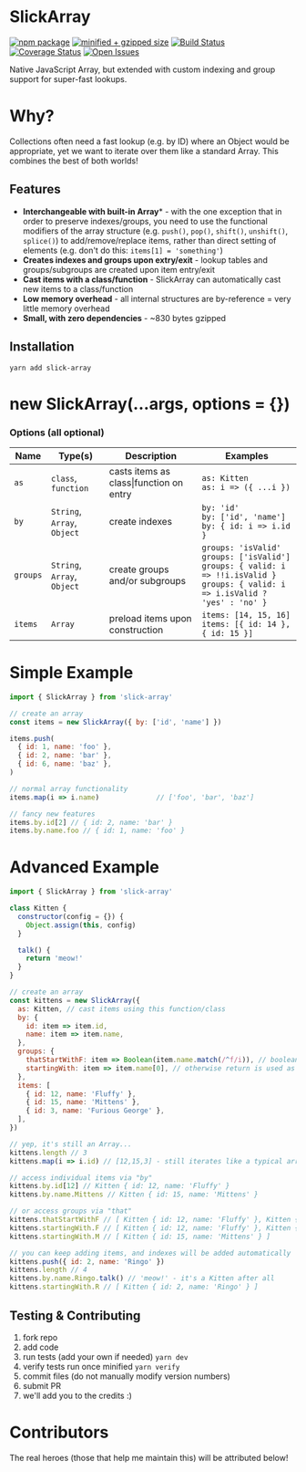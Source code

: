 # SlickArray

[![npm package][npm-image]][npm-url]
[![minified + gzipped size][gzip-image]][gzip-url]
[![Build Status][travis-image]][travis-url]
[![Coverage Status][coveralls-image]][coveralls-url]
[![Open Issues][issues-image]][issues-url]

Native JavaScript Array, but extended with custom indexing and group support for super-fast lookups.

# Why?
Collections often need a fast lookup (e.g. by ID) where an Object would be appropriate, yet we want to iterate over them like a standard Array.  This combines the best of both worlds!

## Features

- **Interchangeable with built-in Array*** - with the one exception that in order to preserve indexes/groups, you need to use the functional modifiers of the array structure (e.g. `push()`, `pop()`, `shift()`, `unshift()`, `splice()`) to add/remove/replace items, rather than direct setting of elements (e.g. don't do this: `items[1] = 'something'`)
- **Creates indexes and groups upon extry/exit** - lookup tables and groups/subgroups are created upon item entry/exit
- **Cast items with a class/function** - SlickArray can automatically cast new items to a class/function
- **Low memory overhead** - all internal structures are by-reference = very little memory overhead
- **Small, with zero dependencies** - ~830 bytes gzipped

## Installation
```
yarn add slick-array
```

# new SlickArray(...args, options = {})
### Options (all optional)

| Name | Type(s) | Description | Examples |
| --- | --- | --- | --- |
| `as` | `class`, `function` | casts items as class\|function on entry | `as: Kitten`<br />`as: i => ({ ...i })` |
| `by` | `String`, `Array`, `Object` | create indexes | `by: 'id'`<br />`by: ['id', 'name']`<br />`by: { id: i => i.id }` |
| `groups` | `String`, `Array`, `Object` | create groups and/or subgroups | `groups: 'isValid'`<br />`groups: ['isValid']`<br />`groups: { valid: i => !!i.isValid }`<br />`groups: { valid: i => i.isValid ? 'yes' : 'no' }` |
| `items` | `Array` | preload items upon construction | `items: [14, 15, 16]`<br />`items: [{ id: 14 }, { id: 15 }]` |

# Simple Example
```js
import { SlickArray } from 'slick-array'

// create an array
const items = new SlickArray({ by: ['id', 'name'] })

items.push(
  { id: 1, name: 'foo' },
  { id: 2, name: 'bar' },
  { id: 6, name: 'baz' },
)

// normal array functionality
items.map(i => i.name)              // ['foo', 'bar', 'baz']

// fancy new features
items.by.id[2] // { id: 2, name: 'bar' }
items.by.name.foo // { id: 1, name: 'foo' }
```

# Advanced Example
```js
import { SlickArray } from 'slick-array'

class Kitten {
  constructor(config = {}) {
    Object.assign(this, config)
  }

  talk() {
    return 'meow!'
  }
}

// create an array
const kittens = new SlickArray({
  as: Kitten, // cast items using this function/class
  by: {
    id: item => item.id,
    name: item => item.name,
  },
  groups: {
    thatStartWithF: item => Boolean(item.name.match(/^f/i)), // boolean "true" response into a shallow object
    startingWith: item => item.name[0], // otherwise return is used as subgroup key (including undefined)
  },
  items: [
    { id: 12, name: 'Fluffy' },
    { id: 15, name: 'Mittens' },
    { id: 3, name: 'Furious George' },
  ],
})

// yep, it's still an Array...
kittens.length // 3
kittens.map(i => i.id) // [12,15,3] - still iterates like a typical array

// access individual items via "by"
kittens.by.id[12] // Kitten { id: 12, name: 'Fluffy' }
kittens.by.name.Mittens // Kitten { id: 15, name: 'Mittens' }

// or access groups via "that"
kittens.thatStartWithF // [ Kitten { id: 12, name: 'Fluffy' }, Kitten { id: 3, name: 'Furious George' } ]
kittens.startingWith.F // [ Kitten { id: 12, name: 'Fluffy' }, Kitten { id: 3, name: 'Furious George' } ]
kittens.startingWith.M // [ Kitten { id: 15, name: 'Mittens' } ]

// you can keep adding items, and indexes will be added automatically
kittens.push({ id: 2, name: 'Ringo' })
kittens.length // 4
kittens.by.name.Ringo.talk() // 'meow!' - it's a Kitten after all
kittens.startingWith.R // [ Kitten { id: 2, name: 'Ringo' } ]
```

## Testing & Contributing
1. fork repo
2. add code
3. run tests (add your own if needed) `yarn dev`
4. verify tests run once minified `yarn verify`
5. commit files (do not manually modify version numbers)
6. submit PR
7. we'll add you to the credits :)

# Contributors
The real heroes (those that help me maintain this) will be attributed below!

[twitter-image]:https://img.shields.io/twitter/url?style=social&url=https%3A%2F%2Fwww.npmjs.com%2Fpackage%2Fslick-array
[gzip-image]:https://img.shields.io/bundlephobia/minzip/slick-array
[gzip-url]:https://bundlephobia.com/result?p=slick-array
[issues-image]:https://img.shields.io/github/issues/kwhitley/slick-array
[issues-url]:https://github.com/kwhitley/slick-array/issues
[npm-image]:https://img.shields.io/npm/v/slick-array.svg
[npm-url]:http://npmjs.org/package/slick-array
[travis-image]:https://travis-ci.org/kwhitley/slick-array.svg?branch=master
[travis-url]:https://travis-ci.org/kwhitley/slick-array
[david-image]:https://david-dm.org/kwhitley/slick-array/status.svg
[david-url]:https://david-dm.org/kwhitley/slick-array
[coveralls-image]:https://coveralls.io/repos/github/kwhitley/slick-array/badge.svg?branch=master
[coveralls-url]:https://coveralls.io/github/kwhitley/slick-array?branch=master
